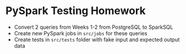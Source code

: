 # PySpark Testing Homework

- Convert 2 queries from Weeks 1-2 from PostgreSQL to SparkSQL
- Create new PySpark jobs in `src/jobs` for these queries
- Create tests in `src/tests` folder with fake input and expected output data
